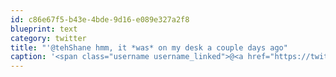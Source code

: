 ```yaml
---
id: c86e67f5-b43e-4bde-9d16-e089e327a2f8
blueprint: text
category: twitter
title: "'@tehShane hmm, it *was* on my desk a couple days ago"
caption: '<span class="username username_linked">@<a href="https://twitter.com/tehShane" title="Shane Lawrence">tehShane</a></span> hmm, it *was* on my desk a couple days ago'
---
```

